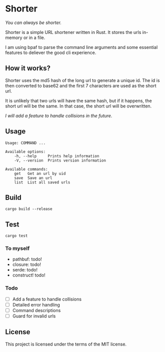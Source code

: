 # Shorter

_You can always be shorter._

Shorter is a simple URL shortener written in Rust. It stores the urls in-memory or in a file.

I am using bpaf to parse the command line arguments and some essential features to deliever the good cli experience.

## How it works?

Shorter uses the md5 hash of the long url to generate a unique id. The id is then converted to base62 and the first 7 characters are used as the short url.

It is unlikely that two urls will have the same hash, but if it happens, the short url will be the same. In that case, the short url will be overwritten.

_I will add a feature to handle collisions in the future._

## Usage

```
Usage: COMMAND ...

Available options:
    -h, --help     Prints help information
    -V, --version  Prints version information

Available commands:
    get   Get an url by uid
    save  Save an url
    list  List all saved urls
```

## Build

```
cargo build --release
```

## Test

```
cargo test
```

### To myself

- pathbuf: todo!
- closure: todo!
- serde: todo!
- construct! todo!

### Todo

- [ ] Add a feature to handle collisions
- [ ] Detailed error handling
- [ ] Command descriptions
- [ ] Guard for invalid urls

## License

This project is licensed under the terms of the MIT license.

